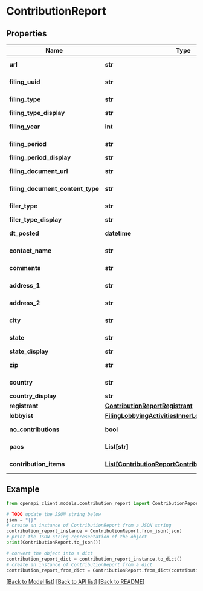 # ContributionReport


## Properties

Name | Type | Description | Notes
------------ | ------------- | ------------- | -------------
**url** | **str** |  | [optional] [readonly] 
**filing_uuid** | **str** |  | [optional] [readonly] 
**filing_type** | **str** |  | [optional] [readonly] 
**filing_type_display** | **str** |  | [optional] 
**filing_year** | **int** |  | [optional] [readonly] 
**filing_period** | **str** |  | [optional] [readonly] 
**filing_period_display** | **str** |  | [optional] 
**filing_document_url** | **str** |  | [optional] [readonly] 
**filing_document_content_type** | **str** |  | [optional] [readonly] 
**filer_type** | **str** |  | [optional] [readonly] 
**filer_type_display** | **str** |  | [optional] 
**dt_posted** | **datetime** |  | [optional] [readonly] 
**contact_name** | **str** |  | [optional] [readonly] 
**comments** | **str** |  | [optional] [readonly] 
**address_1** | **str** |  | [optional] [readonly] 
**address_2** | **str** |  | [optional] [readonly] 
**city** | **str** |  | [optional] [readonly] 
**state** | **str** |  | [optional] [readonly] 
**state_display** | **str** |  | [optional] 
**zip** | **str** |  | [optional] [readonly] 
**country** | **str** |  | [optional] [readonly] 
**country_display** | **str** |  | [optional] 
**registrant** | [**ContributionReportRegistrant**](ContributionReportRegistrant.md) |  | [optional] 
**lobbyist** | [**FilingLobbyingActivitiesInnerLobbyistsInnerLobbyist**](FilingLobbyingActivitiesInnerLobbyistsInnerLobbyist.md) |  | [optional] 
**no_contributions** | **bool** |  | [optional] [readonly] 
**pacs** | **List[str]** |  | [optional] [readonly] 
**contribution_items** | [**List[ContributionReportContributionItemsInner]**](ContributionReportContributionItemsInner.md) |  | [optional] [readonly] 

## Example

```python
from openapi_client.models.contribution_report import ContributionReport

# TODO update the JSON string below
json = "{}"
# create an instance of ContributionReport from a JSON string
contribution_report_instance = ContributionReport.from_json(json)
# print the JSON string representation of the object
print(ContributionReport.to_json())

# convert the object into a dict
contribution_report_dict = contribution_report_instance.to_dict()
# create an instance of ContributionReport from a dict
contribution_report_from_dict = ContributionReport.from_dict(contribution_report_dict)
```
[[Back to Model list]](../README.md#documentation-for-models) [[Back to API list]](../README.md#documentation-for-api-endpoints) [[Back to README]](../README.md)


